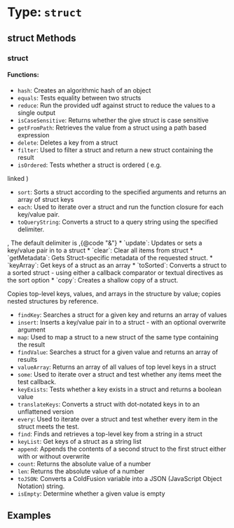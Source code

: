 # Type: `struct`



## struct Methods

### struct

#### Functions:

 * `hash`: Creates an algorithmic hash of an object
 * `equals`: Tests equality between two structs
 * `reduce`: Run the provided udf against struct to reduce the values to a single output
 * `isCaseSensitive`: Returns whether the give struct is case sensitive
 * `getFromPath`: Retrieves the value from a struct using a path based expression
 * `delete`: Deletes a key from a struct
 * `filter`: Used to filter a struct and return a new struct containing the result
 * `isOrdered`: Tests whether a struct is ordered ( e.g.

linked )
 * `sort`: Sorts a struct according to the specified arguments and returns an array of struct keys
 * `each`: Used to iterate over a struct and run the function closure for each key/value pair.
 * `toQueryString`: Converts a struct to a query string using the specified delimiter.

<p>,
 The default delimiter is ,{@code "&"}
 * `update`: Updates or sets a key/value pair in to a struct
 * `clear`: Clear all items from struct
 * `getMetadata`: Gets Struct-specific metadata of the requested struct.
 * `keyArray`: Get keys of a struct as an array
 * `toSorted`: Converts a struct to a sorted struct - using either a callback comparator or textual directives as the sort option
 * `copy`: Creates a shallow copy of a struct.

Copies top-level keys, values, and arrays in the structure by value; copies nested structures by reference.
 * `findKey`: Searches a struct for a given key and returns an array of values
 * `insert`: Inserts a key/value pair in to a struct - with an optional overwrite argument
 * `map`: Used to map a struct to a new struct of the same type containing the result
 * `findValue`: Searches a struct for a given value and returns an array of results
 * `valueArray`: Returns an array of all values of top level keys in a struct
 * `some`: Used to iterate over a struct and test whether any items meet the test callback.
 * `keyExists`: Tests whether a key exists in a struct and returns a boolean value
 * `translateKeys`: Converts a struct with dot-notated keys in to an unflattened version
 * `every`: Used to iterate over a struct and test whether every item in the struct meets the test.
 * `find`: Finds and retrieves a top-level key from a string in a struct
 * `keyList`: Get keys of a struct as a string list
 * `append`: Appends the contents of a second struct to the first struct either with or without overwrite
 * `count`: Returns the absolute value of a number
 * `len`: Returns the absolute value of a number
 * `toJSON`: Converts a ColdFusion variable into a JSON (JavaScript Object Notation) string.
 * `isEmpty`: Determine whether a given value is empty




## Examples
